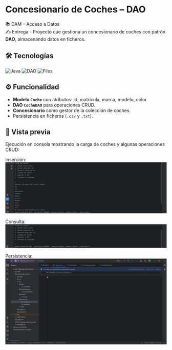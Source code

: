 # Concesionario de Coches – DAO

📚 DAM – Acceso a Datos  
✍️ Entrega - Proyecto que gestiona un concesionario de coches con patrón **DAO**, almacenando datos en ficheros.

## 🛠️ Tecnologías
![Java](https://img.shields.io/badge/Java-ED8B00?logo=openjdk&logoColor=white&style=for-the-badge)
![DAO](https://img.shields.io/badge/Pattern-DAO-1565C0?style=for-the-badge)
![Files](https://img.shields.io/badge/Data-Files-6D4C41?style=for-the-badge)

## ⚙️ Funcionalidad
- **Modelo `Coche`** con atributos: id, matrícula, marca, modelo, color.  
- **DAO `CocheDAO`** para operaciones CRUD.  
- **Concesionario** como gestor de la colección de coches.  
- Persistencia en ficheros (`.csv` y `.txt`).  

## 📸 Vista previa
Ejecución en consola mostrando la carga de coches y algunas operaciones CRUD:

Inserción:
<img src="insercion.png" width="600">

Consulta:
<img src="listado.png" width="600">

Persistencia:
<img src="persistencia.png" width="600">
